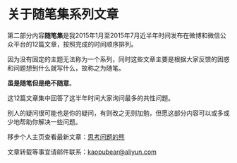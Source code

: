 # 关于随笔集系列文章

第二部分内容**随笔集**是我2015年1月至2015年7月近半年时间发布在微博和微信公众平台的12篇文章，按照完成的时间顺序排列。

因为没有固定的主题无法称为一个系列，同时这些文章主要是根据大家反馈的困惑和问题想到什么就写什么，故称之为随笔。

**虽是随笔但是绝不随意**。

这12篇文章集中回答了这半年时间大家询问最多的共性问题。

别人的疑问很可能也是你的疑问，有则改之无则加勉，但愿这部分内容可以或多或少地帮助你解决一些问题。

移步个人主页查看最新文章：[思考问题的熊](https://kaopubear.top)

文章转载等事宜请邮件联系：kaopubear@aliyun.com

